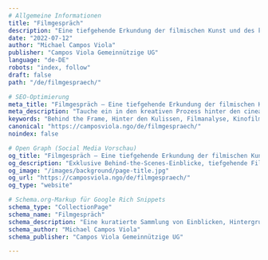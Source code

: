 ```yaml
---
# Allgemeine Informationen
title: "Filmgespräch"
description: "Eine tiefgehende Erkundung der filmischen Kunst und des kreativen Schaffensprozesses von Michael Campos Viola."
date: "2022-07-12"
author: "Michael Campos Viola"
publisher: "Campos Viola Gemeinnützige UG"
language: "de-DE"
robots: "index, follow"
draft: false
path: "/de/filmgespraech/"

# SEO-Optimierung
meta_title: "Filmgespräch – Eine tiefgehende Erkundung der filmischen Kunst"
meta_description: "Tauche ein in den kreativen Prozess hinter den cineastischen Werken von Michael Campos Viola und erhalte einzigartige Einblicke in die Welt des Filmemachens."
keywords: "Behind the Frame, Hinter den Kulissen, Filmanalyse, Kinofilm, Videoproduktion, Filmtechniken, Filmkunst, Filmemachen"
canonical: "https://camposviola.ngo/de/filmgespraech/"
noindex: false

# Open Graph (Social Media Vorschau)
og_title: "Filmgespräch – Eine tiefgehende Erkundung der filmischen Kunst"
og_description: "Exklusive Behind-the-Scenes-Einblicke, tiefgehende Filmanalysen und die kreativen Techniken von Michael Campos Viola."
og_image: "/images/background/page-title.jpg"
og_url: "https://camposviola.ngo/de/filmgespraech/"
og_type: "website"

# Schema.org-Markup für Google Rich Snippets
schema_type: "CollectionPage"
schema_name: "Filmgespräch"
schema_description: "Eine kuratierte Sammlung von Einblicken, Hintergrundberichten und cineastischen Analysen von Michael Campos Viola."
schema_author: "Michael Campos Viola"
schema_publisher: "Campos Viola Gemeinnützige UG"

---
```


